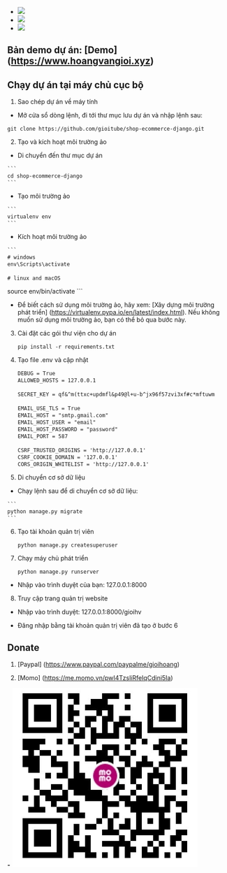 - [![](https://img.shields.io/badge/python-3.10.3-orange.svg)](https://www.python.org/downloads/release/python-3103/)
- [![](https://img.shields.io/badge/django-4.0.3-green.svg)](https://docs.djangoproject.com/en/4.0/)
- [![](https://img.shields.io/badge/bootstrap-5.1.3-blue.svg)](https://getbootstrap.com/docs/5.1/getting-started/introduction/)

## Bản demo dự án: [Demo] (https://www.hoangvangioi.xyz)


## Chạy dự án tại máy chủ cục bộ


1. Sao chép dự án về máy tính

-    Mở cửa sổ dòng lệnh, đi tới thư mục lưu dự án và nhập lệnh sau: 

   ```
   git clone https://github.com/gioitube/shop-ecommerce-django.git
   ```

2. Tạo và kích hoạt môi trường ảo

-    Di chuyển đến thư mục dự án

    ```
    cd shop-ecommerce-django
    ```

-    Tạo môi trường ảo

    ```
    virtualenv env
    ```

-    Kích hoạt môi trường ảo

    ```
    # windows
    env\Scripts\activate

    # linux and macOS
   source env/bin/activate
    ```

-    Để biết cách sử dụng môi trường ảo, hãy xem: [Xây dựng môi trường phát triển] (https://virtualenv.pypa.io/en/latest/index.html). 
    Nếu không muốn sử dụng môi trường ảo, bạn có thể bỏ qua bước này.

3. Cài đặt các gói thư viện cho dự án

    ```
    pip install -r requirements.txt
    ```


4. Tạo file .env và cập nhật

    ```
    DEBUG = True
    ALLOWED_HOSTS = 127.0.0.1

    SECRET_KEY = qf&^m(ttxc+updmfl&p49@l+u-b^jx96f57zvi3xf#c*mftuwm

    EMAIL_USE_TLS = True
    EMAIL_HOST = "smtp.gmail.com"
    EMAIL_HOST_USER = "email"
    EMAIL_HOST_PASSWORD = "password"
    EMAIL_PORT = 587

    CSRF_TRUSTED_ORIGINS = 'http://127.0.0.1'
    CSRF_COOKIE_DOMAIN = '127.0.0.1'
    CORS_ORIGIN_WHITELIST = 'http://127.0.0.1'
    ```

5. Di chuyển cơ sở dữ liệu

-    Chạy lệnh sau để di chuyển cơ sở dữ liệu:

    ```
    python manage.py migrate
    ```

6. Tạo tài khoản quản trị viên

    ```
    python manage.py createsuperuser
    ```

7. Chạy máy chủ phát triển

    ```
    python manage.py runserver
    ```

-    Nhập vào trình duyệt của bạn: 127.0.0.1:8000

8. Truy cập trang quản trị website

-    Nhập vào trình duyệt: 127.0.0.1:8000/gioihv

-    Đăng nhập bằng tài khoản quản trị viên đã tạo ở bước 6


## Donate

1. [Paypal] (https://www.paypal.com/paypalme/gioihoang)

2. [Momo] (https://me.momo.vn/pwI4TzsliRfeIqCdini5Ia)

**-** ![Qr Momo](/static/img/momo.jpg)